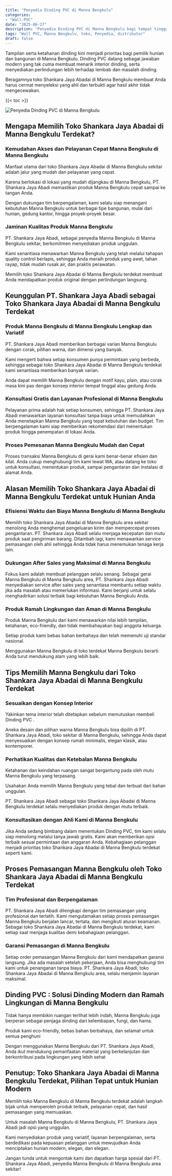 ```yaml
---
title: "Penyedia Dinding PVC di Manna Bengkulu"
categories: 
- "Wall-PVC"
date: "2025-06-17"
description: "Penyedia Dinding PVC di Manna Bengkulu bagi tempat tinggal, perkantoran, dan ritel. Material terbaik, beragam motif, pilihan warna elegan, dengan jasa penempatan ditangani oleh teknisi berpengalaman dan garansi resmi!|Servis distribusi Dinding PVC di Manna Bengkulu bagi kebutuhan hunian, office, atau ritel, beserta material unggulan dan penempatan oleh tenaga ahli berpengalaman dan kepastian resmi.|Pilihan Dinding PVC di Manna Bengkulu yang terpercaya bagi rumah, perkantoran, serta ritel, dengan panel berkualitas dan instalasi oleh teknisi ahli serta garansi resmi.|Penyediaan Dinding PVC di Manna Bengkulu untuk rumah, perkantoran, serta toko, dengan material berkualitas dan pemasangan ditangani oleh tenaga ahli berpengalaman, disertai beserta garansi resmi.}"
tags: "Wall PVC, Manna Bengkulu, toko, Penyedia, distributor"
draft: false
---
```


Tampilan serta ketahanan dinding kini menjadi prioritas bagi pemilik hunian dan bangunan di Manna Bengkulu.  Dinding PVC  datang sebagai jawaban modern yang tak cuma membuat menarik interior dinding, serta menyediakan perlindungan lebih terhadap lembab dan masalah dinding.

Beragamnya toko Shankara Jaya Abadai di Manna Bengkulu membuat Anda harus cermat menyeleksi yang ahli dan terbukti agar hasil akhir tidak mengecewakan.

{{< toc >}}

![Penyedia Dinding PVC di Manna Bengkulu](/images/Wall-PVC/Penyedia-Dinding-PVC-di-Manna-Bengkulu.png)


## Mengapa Memilih Toko Shankara Jaya Abadai di Manna Bengkulu Terdekat?

### Kemudahan Akses dan Pelayanan Cepat Manna Bengkulu di Manna Bengkulu

Manfaat utama dari toko Shankara Jaya Abadai di Manna Bengkulu sekitar adalah jalur yang mudah dan pelayanan yang cepat.

Karena berlokasi di lokasi yang mudah dijangkau di Manna Bengkulu, PT. Shankara Jaya Abadi memastikan produk Manna Bengkulu cepat sampai ke tangan Anda.

Dengan dukungan tim berpengalaman, kami selalu siap menangani kebutuhan Manna Bengkulu untuk berbagai tipe bangunan, mulai dari hunian, gedung kantor, hingga proyek-proyek besar.

### Jaminan Kualitas Produk Manna Bengkulu

PT. Shankara Jaya Abadi, sebagai penyedia Manna Bengkulu di Manna Bengkulu sekitar, berkomitmen menyediakan produk unggulan.

Kami senantiasa menawarkan Manna Bengkulu yang telah melalui tahapan quality control berlapis, sehingga Anda meraih produk yang awet, tahan rayap, tidak mudah rusak air, dan praktis perawatan.

Memilih toko Shankara Jaya Abadai di Manna Bengkulu terdekat membuat Anda mendapatkan produk original dengan perlindungan langsung.

## Keunggulan PT. Shankara Jaya Abadi sebagai Toko Shankara Jaya Abadai di Manna Bengkulu Terdekat

### Produk Manna Bengkulu di Manna Bengkulu Lengkap dan Variatif

PT. Shankara Jaya Abadi memberikan berbagai varian Manna Bengkulu dengan corak, pilihan warna, dan dimensi yang banyak.

Kami mengerti bahwa setiap konsumen punya permintaan yang berbeda, sehingga sebagai toko Shankara Jaya Abadai di Manna Bengkulu terdekat kami senantiasa memberikan banyak varian.

Anda dapat memilih Manna Bengkulu dengan motif kayu, plain, atau corak masa kini pas dengan konsep interior tempat tinggal atau gedung Anda.

### Konsultasi Gratis dan Layanan Profesional di Manna Bengkulu

Pelayanan prima adalah hak setiap konsumen, sehingga PT. Shankara Jaya Abadi menawarkan layanan konsultasi tanpa biaya untuk memudahkan Anda menetapkan Manna Bengkulu yang tepat kebutuhan dan budget. Tim berpengalaman kami siap memberikan rekomendasi dari menentukan produk hingga penempatan di lokasi Anda.

### Proses Pemesanan Manna Bengkulu Mudah dan Cepat

Proses transaksi Manna Bengkulu di gerai kami benar-benar efisien dan kilat. Anda cukup menghubungi tim kami lewat WA, atau datang ke toko untuk konsultasi, menentukan produk, sampai pengantaran dan instalasi di alamat Anda.

## Alasan Memilih Toko Shankara Jaya Abadai di Manna Bengkulu Terdekat untuk Hunian Anda

### Efisiensi Waktu dan Biaya Manna Bengkulu di Manna Bengkulu

Memilih toko Shankara Jaya Abadai di Manna Bengkulu area sekitar menolong Anda menghemat pengeluaran kirim dan mempercepat proses pengantaran. PT. Shankara Jaya Abadi selalu menjaga kecepatan dan mutu produk saat pengiriman barang. Ditambah lagi, kami menawarkan service pemasangan oleh ahli sehingga Anda tidak harus menemukan tenaga kerja lain.

### Dukungan After Sales yang Maksimal di Manna Bengkulu

Fokus kami adalah membuat pelanggan selalu senang. Sebagai gerai Manna Bengkulu di Manna Bengkulu area, PT. Shankara Jaya Abadi menyediakan service after sales yang senantiasa membantu setiap waktu jika ada masalah atau memerlukan informasi. Kami berjanji untuk selalu menghadirkan solusi terbaik bagi kebutuhan Manna Bengkulu Anda.

### Produk Ramah Lingkungan dan Aman di Manna Bengkulu

Produk Manna Bengkulu dari kami menawarkan nilai lebih tampilan, ketahanan, eco-friendly, dan tidak membahayakan bagi anggota keluarga.

Setiap produk kami bebas bahan berbahaya dan telah memenuhi uji standar nasional.

Menggunakan Manna Bengkulu di toko terdekat Manna Bengkulu berarti Anda turut mendukung alam yang lebih baik.

## Tips Memilih Manna Bengkulu dari Toko Shankara Jaya Abadai di Manna Bengkulu Terdekat

### Sesuaikan dengan Konsep Interior 

Yakinkan tema interior telah ditetapkan sebelum memutuskan membeli  Dinding PVC .

Aneka desain dan pilihan warna Manna Bengkulu bisa dipilih di PT. Shankara Jaya Abadi, toko sekitar di Manna Bengkulu, sehingga Anda dapat menyesuaikan dengan konsep rumah minimalis, elegan klasik, atau kontemporer.

### Perhatikan Kualitas dan Ketebalan Manna Bengkulu

Ketahanan dan keindahan ruangan sangat bergantung pada oleh mutu Manna Bengkulu yang terpasang.

Usahakan Anda memilih Manna Bengkulu yang tebal dan terbuat dari bahan unggulan.

PT. Shankara Jaya Abadi sebagai toko Shankara Jaya Abadai di Manna Bengkulu terdekat selalu menyediakan produk dengan mutu terbaik.

### Konsultasikan dengan Ahli Kami di Manna Bengkulu

Jika Anda sedang bimbang dalam menentukan Dinding PVC, tim kami selalu siap menolong melalui tanya jawab gratis. Kami akan memberikan opsi terbaik sesuai permintaan dan anggaran Anda. Kebahagiaan pelanggan menjadi prioritas toko Shankara Jaya Abadai di Manna Bengkulu terdekat seperti kami.

## Proses Pemasangan Manna Bengkulu oleh Toko Shankara Jaya Abadai di Manna Bengkulu Terdekat

### Tim Profesional dan Berpengalaman

PT. Shankara Jaya Abadi dilengkapi dengan tim pemasangan yang profesional dan terlatih. Kami mengutamakan setiap proses pemasangan Manna Bengkulu berjalan lancar, tertata, dan mengikuti aturan keamanan. Sebagai toko Shankara Jaya Abadai di Manna Bengkulu terdekat, kami setiap saat menjaga kualitas demi kebahagiaan pelanggan.

### Garansi Pemasangan di Manna Bengkulu

Setiap order pemasangan Manna Bengkulu dari kami mendapatkan garansi langsung. Jika ada masalah setelah pekerjaan, Anda bisa menghubungi tim kami untuk penanganan tanpa biaya. PT. Shankara Jaya Abadi, toko Shankara Jaya Abadai di Manna Bengkulu area, selalu menjamin layanan maksimal.

##  Dinding PVC : Solusi Dinding Modern dan Ramah Lingkungan di Manna Bengkulu

Tidak hanya membikin ruangan terlihat lebih indah, Manna Bengkulu juga berperan sebagai penjaga dinding dari kelembapan, fungi, dan hama.

Produk kami eco-friendly, bebas bahan berbahaya, dan selamat untuk semua penghuni

Dengan menggunakan Manna Bengkulu dari PT. Shankara Jaya Abadi, Anda ikut mendukung pemanfaatan material yang berkelanjutan dan berkontribusi pada lingkungan yang lebih sehat

## Penutup: Toko Shankara Jaya Abadai di Manna Bengkulu Terdekat, Pilihan Tepat untuk Hunian Modern

Memilih toko Manna Bengkulu di Manna Bengkulu terdekat adalah langkah bijak untuk memperoleh produk terbaik, pelayanan cepat, dan hasil pemasangan yang memuaskan.

Untuk masalah Manna Bengkulu di Manna Bengkulu, PT. Shankara Jaya Abadi jadi opsi yang unggulan.

Kami menyediakan produk yang variatif, layanan berpengalaman, serta berdedikasi pada kepuasan pelanggan untuk mewujudkan Anda menciptakan hunian modern, elegan, dan elegan.

Jangan tunda untuk mengontak kami dan dapatkan harga spesial dari PT. Shankara Jaya Abadi, penyedia Manna Bengkulu di Manna Bengkulu area sekitar!